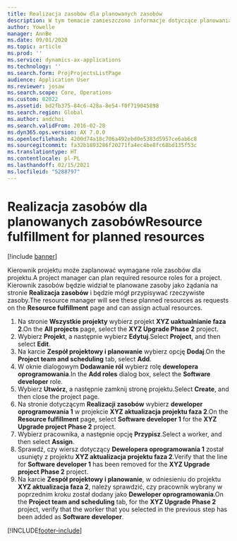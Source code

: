 ```yaml
---
title: Realizacja zasobów dla planowanych zasobów
description: W tym temacie zamieszczono informacje dotyczące planowania zasobów w ramach projektu.
author: Yowelle
manager: AnnBe
ms.date: 09/01/2020
ms.topic: article
ms.prod: ''
ms.service: dynamics-ax-applications
ms.technology: ''
ms.search.form: ProjProjectsListPage
audience: Application User
ms.reviewer: josaw
ms.search.scope: Core, Operations
ms.custom: 82022
ms.assetid: bd2fb375-84c6-428a-8e54-f0f719045898
ms.search.region: Global
ms.author: andchoi
ms.search.validFrom: 2016-02-28
ms.dyn365.ops.version: AX 7.0.0
ms.openlocfilehash: 4200d74a18c706a492ebd0e5383d5957ce6ab6c8
ms.sourcegitcommit: fa32b1893286f20271fa4ec4be8fc68bd135f53c
ms.translationtype: HT
ms.contentlocale: pl-PL
ms.lasthandoff: 02/15/2021
ms.locfileid: "5288797"
---
```

# <a name="resource-fulfillment-for-planned-resources"></a><span data-ttu-id="908ad-103">Realizacja zasobów dla planowanych zasobów</span><span class="sxs-lookup"><span data-stu-id="908ad-103">Resource fulfillment for planned resources</span></span>

[!include [banner](../includes/banner.md)]

<span data-ttu-id="908ad-104">Kierownik projektu może zaplanować wymagane role zasobów dla projektu.</span><span class="sxs-lookup"><span data-stu-id="908ad-104">A project manager can plan required resource roles for a project.</span></span> <span data-ttu-id="908ad-105">Kierownik zasobów będzie widział te planowane zasoby jako żądania na stronie **Realizacja zasobów** i będzie mógł przypisywać rzeczywiste zasoby.</span><span class="sxs-lookup"><span data-stu-id="908ad-105">The resource manager will see these planned resources as requests on the **Resource fulfillment** page and can assign actual resources.</span></span>

1. <span data-ttu-id="908ad-106">Na stronie **Wszystkie projekty** wybierz projekt **XYZ uaktualnianie faza 2**.</span><span class="sxs-lookup"><span data-stu-id="908ad-106">On the **All projects** page, select the **XYZ Upgrade Phase 2** project.</span></span>
2. <span data-ttu-id="908ad-107">Wybierz **Projekt**, a następnie wybierz **Edytuj**.</span><span class="sxs-lookup"><span data-stu-id="908ad-107">Select **Project**, and then select **Edit**.</span></span>
3. <span data-ttu-id="908ad-108">Na karcie **Zespół projektowy i planowanie** wybierz opcję **Dodaj**.</span><span class="sxs-lookup"><span data-stu-id="908ad-108">On the **Project team and scheduling** tab, select **Add**.</span></span>
4. <span data-ttu-id="908ad-109">W oknie dialogowym **Dodawanie ról** wybierz rolę **dewelopera oprogramowania**.</span><span class="sxs-lookup"><span data-stu-id="908ad-109">In the **Add roles** dialog box, select the **Software developer** role.</span></span>
5. <span data-ttu-id="908ad-110">Wybierz **Utwórz**, a następnie zamknij stronę projektu.</span><span class="sxs-lookup"><span data-stu-id="908ad-110">Select **Create**, and then close the project page.</span></span>
6. <span data-ttu-id="908ad-111">Na stronie dotyczącym **Realizacji zasobów** wybierz **deweloper oprogramowania 1** w projekcie **XYZ aktualizacja projektu faza 2**.</span><span class="sxs-lookup"><span data-stu-id="908ad-111">On the **Resource fulfillment** page, select **Software developer 1** for the **XYZ Upgrade project Phase 2** project.</span></span>
7. <span data-ttu-id="908ad-112">Wybierz pracownika, a następnie opcję **Przypisz**.</span><span class="sxs-lookup"><span data-stu-id="908ad-112">Select a worker, and then select **Assign**.</span></span>
8. <span data-ttu-id="908ad-113">Sprawdź, czy wiersz dotyczący **Dewelopera oprogramowania 1** został usunięty z projektu **XYZ aktualizacja projektu faza 2**.</span><span class="sxs-lookup"><span data-stu-id="908ad-113">Verify that the line for **Software developer 1** has been removed for the **XYZ Upgrade project Phase 2** project.</span></span>
9. <span data-ttu-id="908ad-114">Na karcie **Zespół projektowy i planowanie**, w odniesieniu do projektu **XYZ aktualizacja faza 2**, należy sprawdzić, czy pracownik wybrany w poprzednim kroku został dodany jako **Deweloper oprogramowania**.</span><span class="sxs-lookup"><span data-stu-id="908ad-114">On the **Project team and scheduling** tab, for the **XYZ Upgrade Phase 2** project, verify that the worker that you selected in the previous step has been added as **Software developer**.</span></span>


[!INCLUDE[footer-include](../includes/footer-banner.md)]